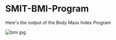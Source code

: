 # SMIT-BMI-Program
Here's the output of the Body Mass Index Program

![bmi jpg](https://github.com/JafranAhmad/SMIT-BMI-Program/assets/136591003/4352cca9-6681-4277-a1f5-2b116c889804)

